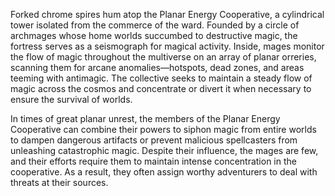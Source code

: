 Forked chrome spires hum atop the Planar Energy Cooperative, a cylindrical tower isolated from the commerce of the ward. Founded by a circle of archmages whose home worlds succumbed to destructive magic, the fortress serves as a seismograph for magical activity. Inside, mages monitor the flow of magic throughout the multiverse on an array of planar orreries, scanning them for arcane anomalies—hotspots, dead zones, and areas teeming with antimagic. The collective seeks to maintain a steady flow of magic across the cosmos and concentrate or divert it when necessary to ensure the survival of worlds.

In times of great planar unrest, the members of the Planar Energy Cooperative can combine their powers to siphon magic from entire worlds to dampen dangerous artifacts or prevent malicious spellcasters from unleashing catastrophic magic. Despite their influence, the mages are few, and their efforts require them to maintain intense concentration in the cooperative. As a result, they often assign worthy adventurers to deal with threats at their sources.